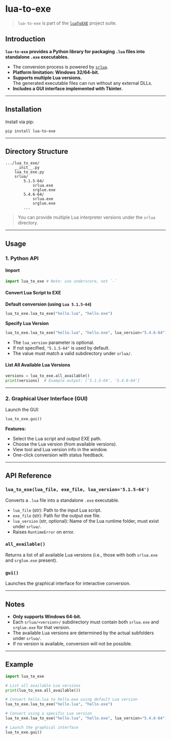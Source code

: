# lua-to-exe

> `lua-to-exe` is part of the [`luaToEXE`](https://github.com/Water-Run/luaToEXE) project suite.

## Introduction

**`lua-to-exe` provides a Python library for packaging `.lua` files into standalone `.exe` executables.**  

- The conversion process is powered by [`srlua`](https://github.com/LuaDist/srlua).
- **Platform limitation: Windows 32/64-bit.**
- **Supports multiple Lua versions.**  
  The generated executable files can run without any external DLLs.
- **Includes a GUI interface implemented with Tkinter.**  

---

## Installation

Install via pip:

```shell
pip install lua-to-exe
```

---

## Directory Structure

```
.../lua_to_exe/
    __init__.py
    lua_to_exe.py
    srlua/
        5.1.5-64/
            srlua.exe
            srglue.exe
        5.4.6-64/
            srlua.exe
            srglue.exe
        ...
```

> You can provide multiple Lua interpreter versions under the `srlua` directory.

---

## Usage

### 1. Python API

#### Import

```python
import lua_to_exe # Note: use underscore, not `-`
```

#### Convert Lua Script to EXE

**Default conversion (using `Lua 5.1.5-64`)**  

```python
lua_to_exe.lua_to_exe("hello.lua", "hello.exe")
```

**Specify Lua Version**

```python
lua_to_exe.lua_to_exe("hello.lua", "hello.exe", lua_version="5.4.6-64")
```

- The `lua_version` parameter is optional.  
- If not specified, `"5.1.5-64"` is used by default.
- The value must match a valid subdirectory under `srlua/`.

#### List All Available Lua Versions

```python
versions = lua_to_exe.all_available()
print(versions)  # Example output: ['5.1.5-64', '5.4.6-64']
```

---

### 2. Graphical User Interface (GUI)

Launch the GUI:

```python
lua_to_exe.gui()
```

**Features:**

- Select the Lua script and output EXE path.
- Choose the Lua version (from available versions).
- View tool and Lua version info in the window.
- One-click conversion with status feedback.

---

## API Reference

### `lua_to_exe(lua_file, exe_file, lua_version='5.1.5-64')`

Converts a `.lua` file into a standalone `.exe` executable.

- `lua_file` (str): Path to the input Lua script.
- `exe_file` (str): Path for the output exe file.
- `lua_version` (str, optional): Name of the Lua runtime folder, must exist under `srlua/`.
- Raises `RuntimeError` on error.

### `all_available()`

Returns a list of all available Lua versions (i.e., those with both `srlua.exe` and `srglue.exe` present).

### `gui()`

Launches the graphical interface for interactive conversion.

---

## Notes

- **Only supports Windows 64-bit.**
- Each `srlua/<version>/` subdirectory must contain both `srlua.exe` and `srglue.exe` for that version.
- The available Lua versions are determined by the actual subfolders under `srlua/`.
- If no version is available, conversion will not be possible.

---

## Example

```python
import lua_to_exe

# List all available Lua versions
print(lua_to_exe.all_available())

# Convert hello.lua to hello.exe using default Lua version
lua_to_exe.lua_to_exe("hello.lua", "hello.exe")

# Convert using a specific Lua version
lua_to_exe.lua_to_exe("hello.lua", "hello.exe", lua_version="5.4.6-64")

# Launch the graphical interface
lua_to_exe.gui()
```
